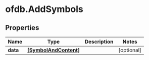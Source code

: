 # ofdb.AddSymbols

## Properties

Name | Type | Description | Notes
------------ | ------------- | ------------- | -------------
**data** | [**[SymbolAndContent]**](SymbolAndContent.md) |  | [optional] 


